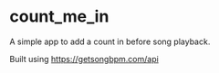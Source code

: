 # count_me_in

A simple app to add a count in before song playback.

Built using https://getsongbpm.com/api
